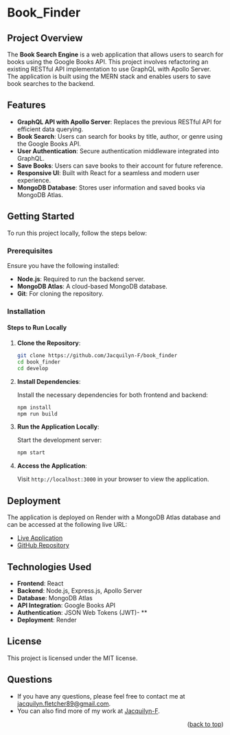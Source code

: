 <a id="readme-top"></a>
# Book_Finder

## Project Overview

The **Book Search Engine** is a web application that allows users to search for books using the Google Books API. This project involves refactoring an existing RESTful API implementation to use GraphQL with Apollo Server. The application is built using the MERN stack and enables users to save book searches to the backend.

## Features

- **GraphQL API with Apollo Server**: Replaces the previous RESTful API for efficient data querying.
- **Book Search**: Users can search for books by title, author, or genre using the Google Books API.
- **User Authentication**: Secure authentication middleware integrated into GraphQL.
- **Save Books**: Users can save books to their account for future reference.
- **Responsive UI**: Built with React for a seamless and modern user experience.
- **MongoDB Database**: Stores user information and saved books via MongoDB Atlas.

## Getting Started

To run this project locally, follow the steps below:

### Prerequisites

Ensure you have the following installed:

- **Node.js**: Required to run the backend server.
- **MongoDB Atlas**: A cloud-based MongoDB database.
- **Git**: For cloning the repository.

### Installation

#### Steps to Run Locally

1. **Clone the Repository**:

    ```bash
    git clone https://github.com/Jacquilyn-F/book_finder
    cd book_finder
    cd develop
    ```
2. **Install Dependencies**:

    Install the necessary dependencies for both frontend and backend:

    ```bash
    npm install
    npm run build
    ```

3. **Run the Application Locally**:

    Start the development server:

    ```bash
    npm start
    ```

4. **Access the Application**:

    Visit `http://localhost:3000` in your browser to view the application.


## Deployment

The application is deployed on Render with a MongoDB Atlas database and can be accessed at the following live URL:

- [Live Application](https://book-finder-pcom.onrender.com)  
- [GitHub Repository](https://github.com/Jacquilyn-F/book_finder)

## Technologies Used

- **Frontend**: React
- **Backend**: Node.js, Express.js, Apollo Server
- **Database**: MongoDB Atlas
- **API Integration**: Google Books API
- **Authentication**: JSON Web Tokens (JWT)- **
- **Deployment**: Render

## License

This project is licensed under the MIT license.

## Questions

- If you have any questions, please feel free to contact me at [jacquilyn.fletcher89@gmail.com](mailto:jacquilyn.fletcher89@gmail.com).
- You can also find more of my work at [Jacquilyn-F](https://github.com/Jacquilyn-F).

<p align="right">(<a href="#readme-top">back to top</a>)</p>